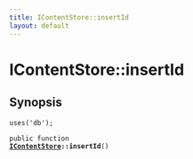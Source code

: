 ```yaml
---
title: IContentStore::insertId
layout: default
---
```


# IContentStore::insertId

## Synopsis

<code>uses('db');</code>

<code>public function <b><a href="IContentStore">IContentStore</a>::insertId</b>()</code>

